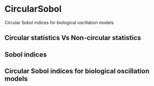 # CircularSobol
Circular Sobol indices for biological oscillation models

## Circular statistics Vs Non-circular statistics




## Sobol indices



## Circular Sobol indices for biological oscillation models
